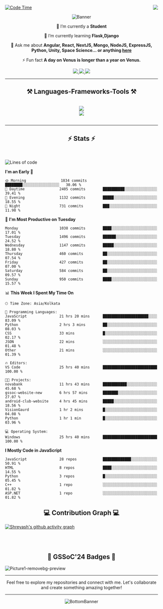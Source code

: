 <div>
 
<img align="right" src="https://visitor-badge.laobi.icu/badge?page_id=shreyash3087.shreyash3087" />

 [![Code Time](https://wakatime.com/badge/user/cd5f70df-e644-46f4-a03b-e1ce78615131.svg)](https://wakatime.com/@cd5f70df-e644-46f4-a03b-e1ce78615131)
 
</div>


<div align="center">
 
![Banner](https://github.com/user-attachments/assets/fe33d289-b057-4d85-ad76-3103802aa9e1)

</div>


<div align="center">
 
 🔭 I’m currently a **Student** 
 
 🌱 I’m currently learning **Flask,Django**

💬 Ask me about **Angular, React, NextJS, Mongo, NodeJS, ExpressJS, Python, Unity, Space Science... or anything [here](https://github.com/shreyash3087/shreyash3087/issues)**

⚡ Fun fact **A day on Venus is longer than a year on Venus.**

</div>
 
<div align="center"> 
  <a href="mailto:shreyash3087@gmail.com">
    <img src="https://img.shields.io/badge/Gmail-333333?style=for-the-badge&logo=gmail&logoColor=red" />
  </a>
  <a href="https://www.linkedin.com/in/shreyash-srivastava-1a1161280" target="_blank">
    <img src="https://img.shields.io/badge/LinkedIn-0077B5?style=for-the-badge&logo=linkedin&logoColor=white" target="_blank" />
  </a>
  <a href="https://github.com/shreyash3087" target="_blank">
     <img src="https://img.shields.io/badge/Github-FF5722?style=for-the-badge&logo=github&logoColor=white" target="_blank" />
  </a>
</div>
<hr/>
 
<h2 align="center">⚒️ Languages-Frameworks-Tools ⚒️</h2>
<br/>
<div align="center">
    <img src="https://skillicons.dev/icons?i=react,bootstrap,html,css,vscode,github,figma,cpp,vercel,netlify" /><br>
    <img src="https://skillicons.dev/icons?i=tailwind,git,nodejs,python,javascript,typescript,express,firebase,mongodb,nextjs,unity,azure,blender" /><br>
</div>

<br/>
<hr/>

<h2 align="center">⚡ Stats ⚡</h2>

<br>
<div>
 
 
<!--START_SECTION:waka-->
![Lines of code](https://img.shields.io/badge/From%20Hello%20World%20I%27ve%20Written-4.5%20million%20lines%20of%20code-blue)

**I'm an Early 🐤** 

```text
🌞 Morning                1834 commits        ████████░░░░░░░░░░░░░░░░░   30.06 % 
🌆 Daytime                2405 commits        ██████████░░░░░░░░░░░░░░░   39.41 % 
🌃 Evening                1132 commits        █████░░░░░░░░░░░░░░░░░░░░   18.55 % 
🌙 Night                  731 commits         ███░░░░░░░░░░░░░░░░░░░░░░   11.98 % 
```
📅 **I'm Most Productive on Tuesday** 

```text
Monday                   1038 commits        ████░░░░░░░░░░░░░░░░░░░░░   17.01 % 
Tuesday                  1496 commits        ██████░░░░░░░░░░░░░░░░░░░   24.52 % 
Wednesday                1147 commits        █████░░░░░░░░░░░░░░░░░░░░   18.80 % 
Thursday                 460 commits         ██░░░░░░░░░░░░░░░░░░░░░░░   07.54 % 
Friday                   427 commits         ██░░░░░░░░░░░░░░░░░░░░░░░   07.00 % 
Saturday                 584 commits         ██░░░░░░░░░░░░░░░░░░░░░░░   09.57 % 
Sunday                   950 commits         ████░░░░░░░░░░░░░░░░░░░░░   15.57 % 
```


📊 **This Week I Spent My Time On** 

```text
🕑︎ Time Zone: Asia/Kolkata

💬 Programming Languages: 
JavaScript               21 hrs 20 mins      █████████████████████░░░░   83.09 % 
Python                   2 hrs 3 mins        ██░░░░░░░░░░░░░░░░░░░░░░░   08.03 % 
CSS                      33 mins             █░░░░░░░░░░░░░░░░░░░░░░░░   02.17 % 
JSON                     22 mins             ░░░░░░░░░░░░░░░░░░░░░░░░░   01.48 % 
Other                    21 mins             ░░░░░░░░░░░░░░░░░░░░░░░░░   01.39 % 

🔥 Editors: 
VS Code                  25 hrs 40 mins      █████████████████████████   100.00 % 

🐱‍💻 Projects: 
novabank                 11 hrs 43 mins      ███████████░░░░░░░░░░░░░░   45.68 % 
gssoc-website-new        6 hrs 57 mins       ███████░░░░░░░░░░░░░░░░░░   27.07 % 
android-club-website     4 hrs 45 mins       █████░░░░░░░░░░░░░░░░░░░░   18.56 % 
VisionGaurd              1 hr 2 mins         █░░░░░░░░░░░░░░░░░░░░░░░░   04.08 % 
Python                   1 hr 1 min          █░░░░░░░░░░░░░░░░░░░░░░░░   03.96 % 

💻 Operating System: 
Windows                  25 hrs 40 mins      █████████████████████████   100.00 % 
```

**I Mostly Code in JavaScript** 

```text
JavaScript               28 repos            █████████████░░░░░░░░░░░░   50.91 % 
HTML                     8 repos             ████░░░░░░░░░░░░░░░░░░░░░   14.55 % 
Python                   3 repos             █░░░░░░░░░░░░░░░░░░░░░░░░   05.45 % 
C++                      1 repo              ░░░░░░░░░░░░░░░░░░░░░░░░░   01.82 % 
ASP.NET                  1 repo              ░░░░░░░░░░░░░░░░░░░░░░░░░   01.82 % 
```




<!--END_SECTION:waka-->

</div>

<div>
  <div align="center" ><h2 align="center">💻 Contribution Graph 💻</h2></div>
 
  [![Shreyash's github activity graph](https://github-readme-activity-graph.vercel.app/graph?username=shreyash3087&hide_border=true&theme=github)](https://github.com/ashutosh00710/github-readme-activity-graph)
 
</div>

<br/><br/>

<h2 align="center">🔰 GSSoC'24 Badges 🔰</h2>

![Picture1-removebg-preview](https://github.com/user-attachments/assets/4ece96a5-043a-44df-b51b-40738d3603ff)

<div align="center"> 
  <hr/>
  Feel free to explore my repositories and connect with me. Let's collaborate and create something amazing together!
  <hr/>
</div>

<div align="center">
 
![BottomBanner](https://github.com/user-attachments/assets/7afe064f-9b9f-401d-bec1-35c8625bb3dc)

</div>


